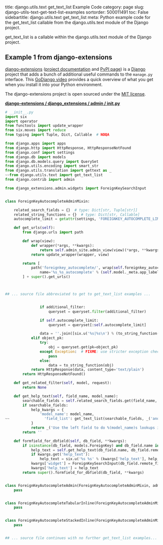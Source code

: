 title: django.utils.text get_text_list Example Code
category: page
slug: django-utils-text-get-text-list-examples
sortorder: 500011491
toc: False
sidebartitle: django.utils.text get_text_list
meta: Python example code for the get_text_list callable from the django.utils.text module of the Django project.


get_text_list is a callable within the django.utils.text module of the Django project.


## Example 1 from django-extensions
[django-extensions](https://github.com/django-extensions/django-extensions)
([project documentation](https://django-extensions.readthedocs.io/en/latest/)
and [PyPI page](https://pypi.org/project/django-extensions/))
is a [Django](/django.html) project that adds a bunch of additional
useful commands to the `manage.py` interface. This
[GoDjango video](https://www.youtube.com/watch?v=1F6G3ONhr4k) provides a
quick overview of what you get when you install it into your Python
environment.

The django-extensions project is open sourced under the
[MIT license](https://github.com/django-extensions/django-extensions/blob/master/LICENSE).

[**django-extensions / django_extensions / admin / __init__.py**](https://github.com/django-extensions/django-extensions/blob/master/django_extensions/admin/__init__.py)

```python
# __init__.py
import six
import operator
from functools import update_wrapper
from six.moves import reduce
from typing import Tuple, Dict, Callable  # NOQA

from django.apps import apps
from django.http import HttpResponse, HttpResponseNotFound
from django.conf import settings
from django.db import models
from django.db.models.query import QuerySet
from django.utils.encoding import smart_str
from django.utils.translation import gettext as _
~~from django.utils.text import get_text_list
from django.contrib import admin

from django_extensions.admin.widgets import ForeignKeySearchInput


class ForeignKeyAutocompleteAdminMixin:

    related_search_fields = {}  # type: Dict[str, Tuple[str]]
    related_string_functions = {}  # type: Dict[str, Callable]
    autocomplete_limit = getattr(settings, 'FOREIGNKEY_AUTOCOMPLETE_LIMIT', None)

    def get_urls(self):
        from django.urls import path

        def wrap(view):
            def wrapper(*args, **kwargs):
                return self.admin_site.admin_view(view)(*args, **kwargs)
            return update_wrapper(wrapper, view)

        return [
            path('foreignkey_autocomplete/', wrap(self.foreignkey_autocomplete),
                name='%s_%s_autocomplete' % (self.model._meta.app_label, self.model._meta.model_name))
        ] + super().get_urls()



## ... source file abbreviated to get to get_text_list examples ...


                if additional_filter:
                    queryset = queryset.filter(additional_filter)

                if self.autocomplete_limit:
                    queryset = queryset[:self.autocomplete_limit]

                data = ''.join([six.u('%s|%s\n') % (to_string_function(f), f.pk) for f in queryset])
            elif object_pk:
                try:
                    obj = queryset.get(pk=object_pk)
                except Exception:  # FIXME: use stricter exception checking
                    pass
                else:
                    data = to_string_function(obj)
            return HttpResponse(data, content_type='text/plain')
        return HttpResponseNotFound()

    def get_related_filter(self, model, request):
        return None

    def get_help_text(self, field_name, model_name):
        searchable_fields = self.related_search_fields.get(field_name, None)
        if searchable_fields:
            help_kwargs = {
                'model_name': model_name,
~~                'field_list': get_text_list(searchable_fields, _('and')),
            }
            return _('Use the left field to do %(model_name)s lookups in the fields %(field_list)s.') % help_kwargs
        return ''

    def formfield_for_dbfield(self, db_field, **kwargs):
        if isinstance(db_field, models.ForeignKey) and db_field.name in self.related_search_fields:
            help_text = self.get_help_text(db_field.name, db_field.remote_field.model._meta.object_name)
            if kwargs.get('help_text'):
                help_text = six.u('%s %s' % (kwargs['help_text'], help_text))
            kwargs['widget'] = ForeignKeySearchInput(db_field.remote_field, self.related_search_fields[db_field.name])
            kwargs['help_text'] = help_text
        return super().formfield_for_dbfield(db_field, **kwargs)


class ForeignKeyAutocompleteAdmin(ForeignKeyAutocompleteAdminMixin, admin.ModelAdmin):
    pass


class ForeignKeyAutocompleteTabularInline(ForeignKeyAutocompleteAdminMixin, admin.TabularInline):
    pass


class ForeignKeyAutocompleteStackedInline(ForeignKeyAutocompleteAdminMixin, admin.StackedInline):
    pass


## ... source file continues with no further get_text_list examples...

```

